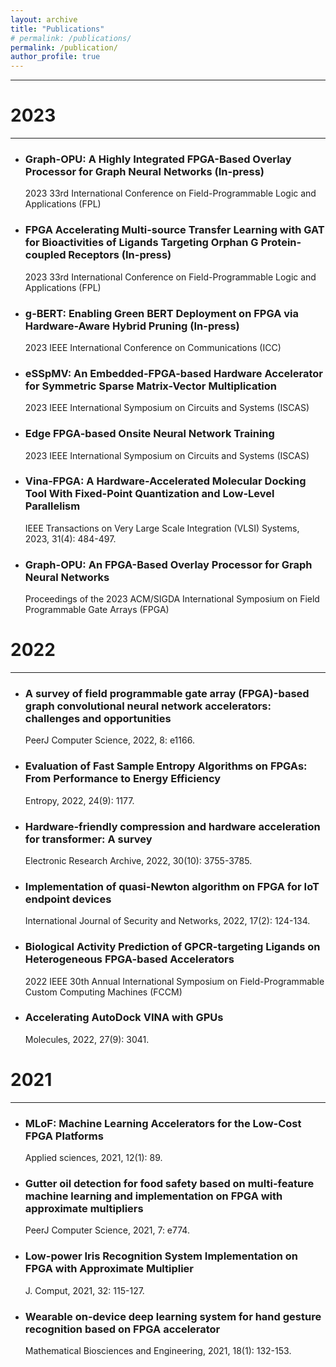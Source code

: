 ```yaml
---
layout: archive
title: "Publications"
# permalink: /publications/
permalink: /publication/
author_profile: true
---
```


------

2023 
====== 
------
* ### Graph-OPU: A Highly Integrated FPGA-Based Overlay Processor for Graph Neural Networks (In-press)
  2023 33rd International Conference on Field-Programmable Logic and Applications (FPL)

* ### FPGA Accelerating Multi-source Transfer Learning with GAT for Bioactivities of Ligands Targeting Orphan G Protein-coupled Receptors (In-press)
  2023 33rd International Conference on Field-Programmable Logic and Applications (FPL)

* ### g-BERT: Enabling Green BERT Deployment on FPGA via Hardware-Aware Hybrid Pruning (In-press)
  2023 IEEE International Conference on Communications (ICC)

* ### eSSpMV: An Embedded-FPGA-based Hardware Accelerator for Symmetric Sparse Matrix-Vector Multiplication
  2023 IEEE International Symposium on Circuits and Systems (ISCAS)

* ### Edge FPGA-based Onsite Neural Network Training
  2023 IEEE International Symposium on Circuits and Systems (ISCAS)

* ### Vina-FPGA: A Hardware-Accelerated Molecular Docking Tool With Fixed-Point Quantization and Low-Level Parallelism
  IEEE Transactions on Very Large Scale Integration (VLSI) Systems, 2023, 31(4): 484-497.

* ### Graph-OPU: An FPGA-Based Overlay Processor for Graph Neural Networks
  Proceedings of the 2023 ACM/SIGDA International Symposium on Field Programmable Gate Arrays (FPGA)


2022 
====== 
------

* ### A survey of field programmable gate array (FPGA)-based graph convolutional neural network accelerators: challenges and opportunities
  PeerJ Computer Science, 2022, 8: e1166.

* ### Evaluation of Fast Sample Entropy Algorithms on FPGAs: From Performance to Energy Efficiency
  Entropy, 2022, 24(9): 1177.

* ### Hardware-friendly compression and hardware acceleration for transformer: A survey
  Electronic Research Archive, 2022, 30(10): 3755-3785.

* ### Implementation of quasi-Newton algorithm on FPGA for IoT endpoint devices
  International Journal of Security and Networks, 2022, 17(2): 124-134.

* ### Biological Activity Prediction of GPCR-targeting Ligands on Heterogeneous FPGA-based Accelerators
  2022 IEEE 30th Annual International Symposium on Field-Programmable Custom Computing Machines (FCCM)

* ### Accelerating AutoDock VINA with GPUs
  Molecules, 2022, 27(9): 3041.


2021 
====== 
------

* ### MLoF: Machine Learning Accelerators for the Low-Cost FPGA Platforms
  Applied sciences, 2021, 12(1): 89.

* ### Gutter oil detection for food safety based on multi-feature machine learning and implementation on FPGA with approximate multipliers
  PeerJ Computer Science, 2021, 7: e774.

* ### Low-power Iris Recognition System Implementation on FPGA with Approximate Multiplier
  J. Comput, 2021, 32: 115-127.

* ### Wearable on-device deep learning system for hand gesture recognition based on FPGA accelerator
  Mathematical Biosciences and Engineering, 2021, 18(1): 132-153.

